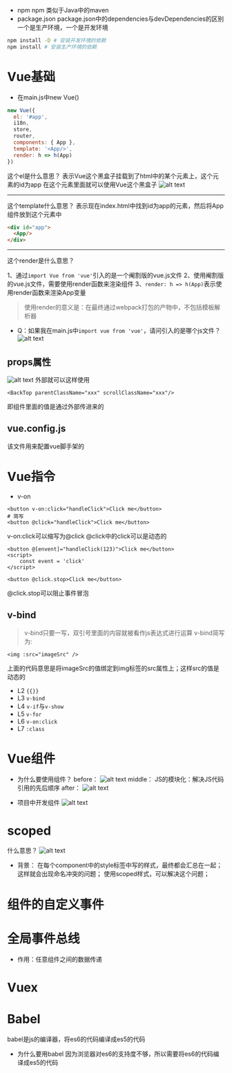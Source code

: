 * npm
npm 类似于Java中的maven
* package.json
package.json中的dependencies与devDependencies的区别
一个是生产环境，一个是开发环境
```bash
npm install -D # 安装开发环境的依赖
npm install # 安装生产环境的依赖
```
# Vue基础
* 在main.js中new Vue()
```js
new Vue({
  el: '#app',
  i18n,
  store,
  router,
  components: { App },
  template: '<App/>',
  render: h => h(App)
})
```
这个el是什么意思？
表示Vue这个黑盒子挂载到了html中的某个元素上，这个元素的id为app
在这个元素里面就可以使用Vue这个黑盒子
![alt text](image-3.png)

<hr>
这个template什么意思？
表示现在index.html中找到id为app的元素，然后将App组件放到这个元素中

```html
<div id="app">
  <App/>
</div>
```
<hr>
这个render是什么意思？

1、通过`import Vue from 'vue'`引入的是一个阉割版的vue.js文件
2、使用阉割版的vue.js文件，需要使用render函数来渲染组件
3、`render: h => h(App)`表示使用render函数来渲染App变量
> 使用render的意义是：在最终通过webpack打包的产物中，不包括模板解析器

* Q：如果我在main.js中`import vue from 'vue'`，请问引入的是哪个js文件？
![alt text](image-4.png)

## props属性
![alt text](image-6.png)
外部就可以这样使用
```vue
<BackTop parentClassName="xxx" scrollClassName="xxx"/>
```
即组件里面的值是通过外部传进来的


## vue.config.js
该文件用来配置vue脚手架的


# Vue指令
* v-on
```vue
<button v-on:click="handleClick">Click me</button> 
# 简写
<button @click="handleClick">Click me</button> 
```
v-on:click可以缩写为@click
@click中的click可以是动态的
```vue
<button @[envent]="handleClick(123)">Click me</button> 
<script>
    const event = 'click'
</script>
```
```
<button @click.stop>Click me</button>
```
@click.stop可以阻止事件冒泡

## v-bind
> v-bind只要一写，双引号里面的内容就被看作js表达式进行运算
v-bind简写为:
```vue
<img :src="imageSrc" />
```
上面的代码意思是将imageSrc的值绑定到img标签的src属性上；这样src的值是动态的

* L2
`{{}}`
* L3
`v-bind`
* L4
`v-if`与`v-show`
* L5
`v-for`
* L6
`v-on:click`
* L7
`:class`

# Vue组件
* 为什么要使用组件？
before：
![alt text](image.png)
middle：
JS的模块化：解决JS代码引用的先后顺序
after：
![alt text](image-1.png)

* 项目中开发组件
![alt text](image-2.png)

# scoped
什么意思？
![alt text](image-5.png)
* 背景：
在每个component中的style标签中写的样式，最终都会汇总在一起；
这样就会出现命名冲突的问题；
使用scoped样式，可以解决这个问题；

# 组件的自定义事件


# 全局事件总线
* 作用：任意组件之间的数据传递

# Vuex


# Babel
babel是js的编译器，将es6的代码编译成es5的代码
* 为什么要用babel
因为浏览器对es6的支持度不够，所以需要将es6的代码编译成es5的代码